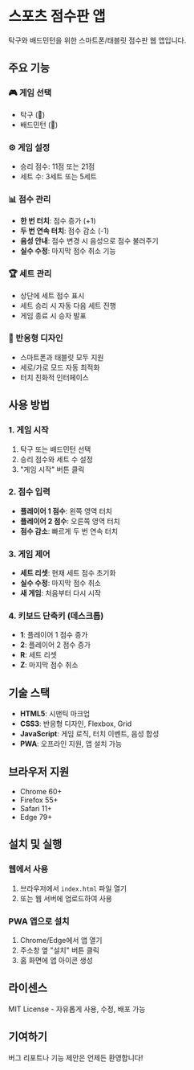 # 스포츠 점수판 앱

탁구와 배드민턴을 위한 스마트폰/태블릿 점수판 웹 앱입니다.

## 주요 기능

### 🎮 게임 선택
- 탁구 (🏓)
- 배드민턴 (🏸)

### ⚙️ 게임 설정
- 승리 점수: 11점 또는 21점
- 세트 수: 3세트 또는 5세트

### 📊 점수 관리
- **한 번 터치**: 점수 증가 (+1)
- **두 번 연속 터치**: 점수 감소 (-1)
- **음성 안내**: 점수 변경 시 음성으로 점수 불러주기
- **실수 수정**: 마지막 점수 취소 기능

### 🏆 세트 관리
- 상단에 세트 점수 표시
- 세트 승리 시 자동 다음 세트 진행
- 게임 종료 시 승자 발표

### 📱 반응형 디자인
- 스마트폰과 태블릿 모두 지원
- 세로/가로 모드 자동 최적화
- 터치 친화적 인터페이스

## 사용 방법

### 1. 게임 시작
1. 탁구 또는 배드민턴 선택
2. 승리 점수와 세트 수 설정
3. "게임 시작" 버튼 클릭

### 2. 점수 입력
- **플레이어 1 점수**: 왼쪽 영역 터치
- **플레이어 2 점수**: 오른쪽 영역 터치
- **점수 감소**: 빠르게 두 번 연속 터치

### 3. 게임 제어
- **세트 리셋**: 현재 세트 점수 초기화
- **실수 수정**: 마지막 점수 취소
- **새 게임**: 처음부터 다시 시작

### 4. 키보드 단축키 (데스크톱)
- **1**: 플레이어 1 점수 증가
- **2**: 플레이어 2 점수 증가
- **R**: 세트 리셋
- **Z**: 마지막 점수 취소

## 기술 스택

- **HTML5**: 시맨틱 마크업
- **CSS3**: 반응형 디자인, Flexbox, Grid
- **JavaScript**: 게임 로직, 터치 이벤트, 음성 합성
- **PWA**: 오프라인 지원, 앱 설치 가능

## 브라우저 지원

- Chrome 60+
- Firefox 55+
- Safari 11+
- Edge 79+

## 설치 및 실행

### 웹에서 사용
1. 브라우저에서 `index.html` 파일 열기
2. 또는 웹 서버에 업로드하여 사용

### PWA 앱으로 설치
1. Chrome/Edge에서 앱 열기
2. 주소창 옆 "설치" 버튼 클릭
3. 홈 화면에 앱 아이콘 생성

## 라이센스

MIT License - 자유롭게 사용, 수정, 배포 가능

## 기여하기

버그 리포트나 기능 제안은 언제든 환영합니다!
